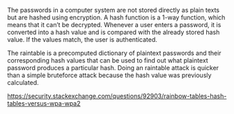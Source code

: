 The passwords in a computer system are not stored directly as plain texts but are hashed using encryption. A hash function is a 1-way function, which means that it can’t be decrypted. Whenever a user enters a password, it is converted into a hash value and is compared with the already stored hash value. If the values match, the user is authenticated.

The raintable is a precomputed dictionary of plaintext passwords and their corresponding hash values that can be used to find out what plaintext password produces a particular hash. Doing an raintable attack is quicker than a simple bruteforce attack because the hash value was previously calculated.

https://security.stackexchange.com/questions/92903/rainbow-tables-hash-tables-versus-wpa-wpa2